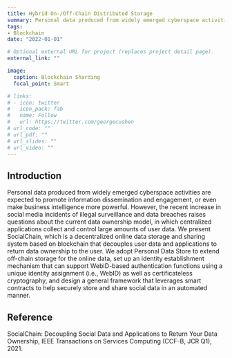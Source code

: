 ```yaml
---
title: Hybrid On-/Off-Chain Distributed Storage
summary: Personal data produced from widely emerged cyberspace activities are expected to promote information dissemination and engagement, or even make business intelligence more powerful. 
tags:
- Blockchain
date: "2022-01-01"

# Optional external URL for project (replaces project detail page).
external_link: ""

image:
  caption: Blockchain Sharding 
  focal_point: Smart

# links:
# - icon: twitter
#   icon_pack: fab
#   name: Follow
#   url: https://twitter.com/georgecushen
# url_code: ""
# url_pdf: ""
# url_slides: ""
# url_video: ""
---
```


## Introduction

Personal data produced from widely emerged cyberspace activities are expected to promote information dissemination and engagement, or even make business intelligence more powerful. However, the recent increase in social media incidents of illegal surveillance and data breaches raises questions about the current data ownership model, in which centralized applications collect and control large amounts of user data. We present SocialChain, which is a decentralized online data storage and sharing system based on blockchain that decouples user data and applications to return data ownership to the user. We adopt Personal Data Store to extend off-chain storage for the online data, set up an identity establishment mechanism that can support WebID-based authentication functions using a unique identity assignment (i.e., WebID) as well as certificateless cryptography, and design a general framework that leverages smart contracts to help securely store and share social data in an automated manner.

## Reference

SocialChain: Decoupling Social Data and Applications to Return Your Data Ownership, IEEE Transactions on Services Computing (CCF-B, JCR Q1), 2021.


